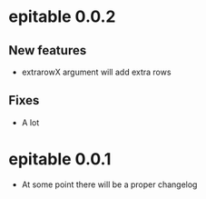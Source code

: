 # epitable 0.0.2

## New features
* extrarowX argument will add extra rows
  
## Fixes
* A lot

# epitable 0.0.1

* At some point there will be a proper changelog
